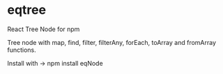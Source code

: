 # eqtree

React Tree Node for npm

Tree node with map, find, filter, filterAny, forEach, toArray and fromArray functions.


Install with -> npm install eqNode
